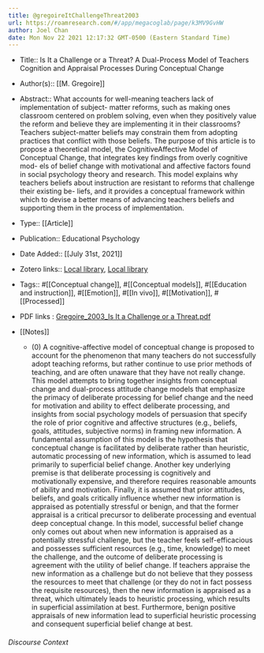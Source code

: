 ```yaml
---
title: @gregoireItChallengeThreat2003
url: https://roamresearch.com/#/app/megacoglab/page/k3MV9GvHW
author: Joel Chan
date: Mon Nov 22 2021 12:17:32 GMT-0500 (Eastern Standard Time)
---
```


- Title:: Is It a Challenge or a Threat? A Dual-Process Model of Teachers Cognition and Appraisal Processes During Conceptual Change
- Author(s):: [[M. Gregoire]]
- Abstract:: What accounts for well-meaning teachers lack of implementation of subject- matter reforms, such as making ones classroom centered on problem solving, even when they positively value the reform and believe they are implementing it in their classrooms? Teachers subject-matter beliefs may constrain them from adopting practices that conflict with those beliefs. The purpose of this article is to propose a theoretical model, the CognitiveAffective Model of Conceptual Change, that integrates key findings from overly cognitive mod- els of belief change with motivational and affective factors found in social psychology theory and research. This model explains why teachers beliefs about instruction are resistant to reforms that challenge their existing be- liefs, and it provides a conceptual framework within which to devise a better means of advancing teachers beliefs and supporting them in the process of implementation.
- Type:: [[Article]]
- Publication:: Educational Psychology
- Date Added:: [[July 31st, 2021]]
- Zotero links:: [Local library](zotero://select/groups/2451508/items/BZT2S9E2), [Local library](https://www.zotero.org/groups/2451508/items/BZT2S9E2)
- Tags:: #[[Conceptual change]], #[[Conceptual models]], #[[Education and instruction]], #[[Emotion]], #[[In vivo]], #[[Motivation]], #[[Processed]]
- PDF links : [Gregoire_2003_Is It a Challenge or a Threat.pdf](zotero://open-pdf/groups/2451508/items/6BEUKYM5)
- [[Notes]]

    - (0) A cognitive-affective model of conceptual change is proposed to account for the phenomenon that many teachers do not successfully adopt teaching reforms, but rather continue to use prior methods of teaching, and are often unaware that they have not really change. This model attempts to bring together insights from conceptual change and dual-process attitude change models that emphasize the primacy of deliberate processing for belief change and the need for motivation and ability to effect deliberate processing, and insights from social psychology models of persuasion that specify the role of prior cognitive and affective structures (e.g., beliefs, goals, attitudes, subjective norms) in framing new information. A fundamental assumption of this model is the hypothesis that conceptual change is facilitated by deliberate rather than heuristic, automatic processing of new information, which is assumed to lead primarily to superficial belief change. Another key underlying premise is that deliberate processing is cognitively and motivationally expensive, and therefore requires reasonable amounts of ability and motivation. Finally, it is assumed that prior attitudes, beliefs, and goals critically influence whether new information is appraised as potentially stressful or benign, and that the former appraisal is a critical precursor to deliberate processing and eventual deep conceptual change. In this model, successful belief change only comes out about when new information is appraised as a potentially stressful challenge, but the teacher feels self-efficacious and possesses sufficient resources (e.g., time, knowledge) to meet the challenge, and the outcome of deliberate processing is agreement with the utility of belief change. If teachers appraise the new information as a challenge but do not believe that they possess the resources to meet that challenge (or they do not in fact possess the requisite resources), then the new information is appraised as a threat, which ultimately leads to heuristic processing, which results in superficial assimilation at best. Furthermore, benign positive appraisals of new information lead to superficial heuristic processing and consequent superficial belief change at best.

###### Discourse Context


